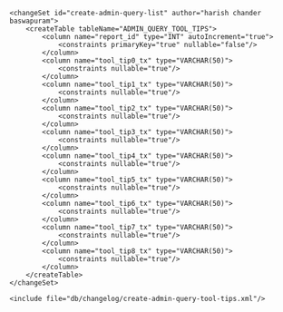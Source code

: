 <?xml version="1.0" encoding="UTF-8"?>
<databaseChangeLog
        xmlns="http://www.liquibase.org/xml/ns/dbchangelog"
        xmlns:xsi="http://www.w3.org/2001/XMLSchema-instance"
        xsi:schemaLocation="http://www.liquibase.org/xml/ns/dbchangelog
                        http://www.liquibase.org/xml/ns/dbchangelog/dbchangelog-3.8.xsd">

    <changeSet id="create-admin-query-list" author="harish chander baswapuram">
        <createTable tableName="ADMIN_QUERY_TOOL_TIPS">
            <column name="report_id" type="INT" autoIncrement="true">
                <constraints primaryKey="true" nullable="false"/>
            </column>
            <column name="tool_tip0_tx" type="VARCHAR(50)">
                <constraints nullable="true"/>
            </column>
            <column name="tool_tip1_tx" type="VARCHAR(50)">
                <constraints nullable="true"/>
            </column>
            <column name="tool_tip2_tx" type="VARCHAR(50)">
                <constraints nullable="true"/>
            </column>
            <column name="tool_tip3_tx" type="VARCHAR(50)">
                <constraints nullable="true"/>
            </column>
            <column name="tool_tip4_tx" type="VARCHAR(50)">
                <constraints nullable="true"/>
            </column>
            <column name="tool_tip5_tx" type="VARCHAR(50)">
                <constraints nullable="true"/>
            </column>
            <column name="tool_tip6_tx" type="VARCHAR(50)">
                <constraints nullable="true"/>
            </column>
            <column name="tool_tip7_tx" type="VARCHAR(50)">
                <constraints nullable="true"/>
            </column>
            <column name="tool_tip8_tx" type="VARCHAR(50)">
                <constraints nullable="true"/>
            </column>
        </createTable>
    </changeSet>
</databaseChangeLog>



    <include file="db/changelog/create-admin-query-tool-tips.xml"/>






